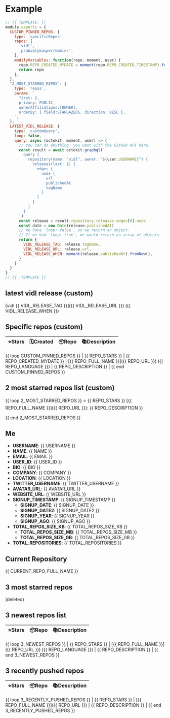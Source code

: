 # Example

```js
// {{ TEMPLATE: }}
module.exports = {
  CUSTOM_PINNED_REPOS: {
    type: 'specificRepos',
    repos: [
      'vidl',
      'probablykasper/embler',
    ],
    modifyVariables: function(repo, moment, user) {
      repo.REPO_CREATED_MYDATE = moment(repo.REPO_CREATED_TIMESTAMP).format('YYYY MMMM Do')
      return repo
    },
  },
  "2_MOST_STARRED_REPOS": {
    type: 'repos',
    params: `
      first: 2,
      privacy: PUBLIC,
      ownerAffiliations:[OWNER],
      orderBy: { field:STARGAZERS, direction: DESC },
    `,
  },
  LATEST_VIDL_RELEASE: {
    type: 'customQuery',
    loop: false,
    query: async (octokit, moment, user) => {
      // You can do anything  you want with the GitHub API here.
      const result = await octokit.graphql(`
        query {
          repository(name: "vidl", owner: "${user.USERNAME}") {
            releases(last: 1) {
              edges {
                node {
                  url
                  publishedAt
                  tagName
                }
              }
            }
          }
        }
      `)
      const release = result.repository.releases.edges[0].node
      const date = new Date(release.publishedAt)
      // We have `loop: false`, so we return an object.
      // If we had `loop: true`, we would return an array of objects.
      return {
        VIDL_RELEASE_TAG: release.tagName,
        VIDL_RELEASE_URL: release.url,
        VIDL_RELEASE_WHEN: moment(release.publishedAt).fromNow(),
      }
    }
  }
}
// {{ :TEMPLATE }}
```

## latest vidl release (custom)

[vidl {{ VIDL_RELEASE_TAG }}]({{ VIDL_RELEASE_URL }}) ({{ VIDL_RELEASE_WHEN }})

## Specific repos (custom)

| ⭐️Stars   | 🗓Created | 📦Repo    | 📚Description |
| --------- | -------- | ----------- | -------------- |
{{ loop CUSTOM_PINNED_REPOS }}
| {{ REPO_STARS }} | {{ REPO_CREATED_MYDATE }} | [{{ REPO_FULL_NAME }}]({{ REPO_URL }}) ({{ REPO_LANGUAGE }}) | {{ REPO_DESCRIPTION }} |
{{ end CUSTOM_PINNED_REPOS }}

## 2 most starred repos list (custom)

{{ loop 2_MOST_STARRED_REPOS }}
⭐️ {{ REPO_STARS }} [{{ REPO_FULL_NAME }}]({{ REPO_URL }}): {{ REPO_DESCRIPTION }}

{{ end 2_MOST_STARRED_REPOS }}

## Me

- **USERNAME**: {{ USERNAME }}
- **NAME**: {{ NAME }}
- **EMAIL**: {{ EMAIL }}
- **USER_ID**: {{ USER_ID }}
- **BIO**: {{ BIO }}
- **COMPANY**: {{ COMPANY }}
- **LOCATION**: {{ LOCATION }}
- **TWITTER_USERNAME**: {{ TWITTER_USERNAME }}
- **AVATAR_URL**: {{ AVATAR_URL }}
- **WEBSITE_URL**: {{ WEBSITE_URL }}
- **SIGNUP_TIMESTAMP**: {{ SIGNUP_TIMESTAMP }}
  - **SIGNUP_DATE**: {{ SIGNUP_DATE }}
  - **SIGNUP_DATE2**: {{ SIGNUP_DATE2 }}
  - **SIGNUP_YEAR**: {{ SIGNUP_YEAR }}
  - **SIGNUP_AGO**: {{ SIGNUP_AGO }}
- **TOTAL_REPOS_SIZE_KB**: {{ TOTAL_REPOS_SIZE_KB }}
  - **TOTAL_REPOS_SIZE_MB**: {{ TOTAL_REPOS_SIZE_MB }}
  - **TOTAL_REPOS_SIZE_GB**: {{ TOTAL_REPOS_SIZE_GB }}
- **TOTAL_REPOSITORIES**: {{ TOTAL_REPOSITORIES }}

## Current Repository

{{ CURRENT_REPO_FULL_NAME }}

## 3 most starred repos

(deleted)

## 3 newest repos list

| ⭐️Stars   | 📦Repo    | 📚Description |
| --------- | ----------- | -------------- |
{{ loop 3_NEWEST_REPOS }}
| {{ REPO_STARS }} | [{{ REPO_FULL_NAME }}]({{ REPO_URL }}) ({{ REPO_LANGUAGE }}) | {{ REPO_DESCRIPTION }} |
{{ end 3_NEWEST_REPOS }}

## 3 recently pushed repos

| ⭐️Stars   | 📦Repo    | 📚Description |
| --------- | ----------- | -------------- |
{{ loop 3_RECENTLY_PUSHED_REPOS }}
| {{ REPO_STARS }} | [{{ REPO_FULL_NAME }}]({{ REPO_URL }}) | {{ REPO_DESCRIPTION }} |
{{ end 3_RECENTLY_PUSHED_REPOS }}
